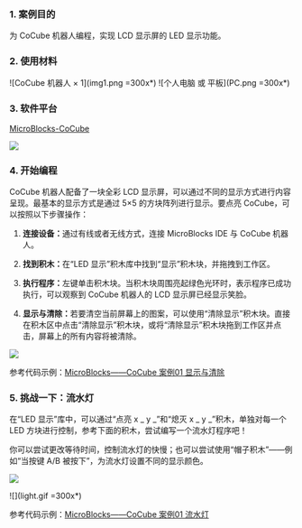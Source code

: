 
### 1. 案例目的

为 CoCube 机器人编程，实现 LCD 显示屏的 LED 显示功能。

### 2. 使用材料

![CoCube 机器人 × 1](img1.png =300x*) ![个人电脑 或 平板](PC.png =300x*)

### 3. 软件平台

[MicroBlocks-CoCube](https://microblocksfun.cn/run/microblocks.html#scripts=GP%20Scripts%0Adepends%20%27CoCube%27)

![](image.png)

### 4. 开始编程

CoCube 机器人配备了一块全彩 LCD 显示屏，可以通过不同的显示方式进行内容呈现。最基本的显示方式是通过 5×5 的方块阵列进行显示。要点亮 CoCube，可以按照以下步骤操作：

1. **连接设备：**&#x901A;过有线或者无线方式，连接 MicroBlocks IDE 与 CoCube 机器人。

2. **找到积木：**&#x5728;“LED 显示”积木库中找到“显示”积木块，并拖拽到工作区。

3. **执行程序：**&#x5DE6;键单击积木块。当积木块周围亮起绿色光环时，表示程序已成功执行，可以观察到 CoCube 机器人的 LCD 显示屏已经显示笑脸。

4. **显示与清除：**&#x82E5;要清空当前屏幕上的图案，可以使用“清除显示”积木块。直接在积木区中点击“清除显示”积木块，或将“清除显示”积木块拖到工作区并点击，屏幕上的所有内容将被清除。

![](simulator.png)

参考代码示例：[MicroBlocks——CoCube 案例01 显示与清除](https://microblocksfun.cn/run/microblocks.html#scripts=GP%20Scripts%0Adepends%20%27LED%20Display%27%0A%0Ascript%20396%20276%20%7B%0A%27%5Bdisplay%3AmbDisplayOff%5D%27%0A%7D%0A%0Ascript%20395%20132%20%7B%0A%27%5Bdisplay%3AmbDisplay%5D%27%2015237440%0A%7D%0A%0A)

### 5. 挑战一下：流水灯

在“LED 显示”库中，可以通过“点亮 x \_ y \_”和“熄灭 x \_ y \_”积木，单独对每一个 LED 方块进行控制，参考下面的积木，尝试编写一个流水灯程序吧！

你可以尝试更改等待时间，控制流水灯的快慢；也可以尝试使用“帽子积木”——例如“当按键 A/B 被按下”，为流水灯设置不同的显示颜色。

![](Flowing_lights.png)

![](light.gif =300x*)

参考代码示例：[MicroBlocks——CoCube 案例01 流水灯](https://microblocksfun.cn/run/microblocks.html#scripts=GP%20Scripts%0Adepends%20%27LED%20Display%27%0A%0Ascript%20440%2088%20%7B%0AwhenStarted%0A%27%5Bdisplay%3AmbDisplayOff%5D%27%0Aforever%20%7B%0A%20%20for%20i%205%20%7B%0A%20%20%20%20for%20j%205%20%7B%0A%20%20%20%20%20%20%27%5Bdisplay%3AmbPlot%5D%27%20i%20j%0A%20%20%20%20%20%20waitMillis%20100%0A%20%20%20%20%7D%0A%20%20%7D%0A%20%20%27%5Bdisplay%3AmbDisplayOff%5D%27%0A%7D%0A%7D%0A%0Ascript%20786%2088%20%7B%0AwhenButtonPressed%20%27A%27%0A%27set%20display%20color%27%20%28colorSwatch%20255%200%200%20255%29%0A%7D%0A%0Ascript%20790%20199%20%7B%0AwhenButtonPressed%20%27B%27%0A%27set%20display%20color%27%20%28colorSwatch%200%20255%200%20255%29%0A%7D%0A%0Ascript%20787%20318%20%7B%0AwhenButtonPressed%20%27A%2BB%27%0A%27set%20display%20color%27%20%28colorSwatch%200%200%20255%20255%29%0A%7D%0A%0A)

